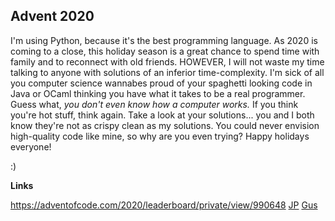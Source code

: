 ## Advent 2020

I'm using Python, because it's the best programming language. As 2020 is coming to a close, this holiday season is a great chance to spend time with family and to reconnect with old friends. HOWEVER, I will not waste my time talking to anyone with solutions of an inferior time-complexity. I'm sick of all you computer science wannabes proud of your spaghetti looking code in Java or OCaml thinking you have what it takes to be a real programmer. Guess what, *you don't even know how a computer works.* If you think you're hot stuff, think again. Take a look at your solutions... you and I both know they're not as crispy clean as my solutions. You could never envision high-quality code like mine, so why are you even trying? Happy holidays everyone!

:)

**Links**

https://adventofcode.com/2020/leaderboard/private/view/990648
[JP](https://github.com/jpbulman/Advent-Of-Code)
[Gus](https://github.com/guslipkin/AdventOfCode2020)
